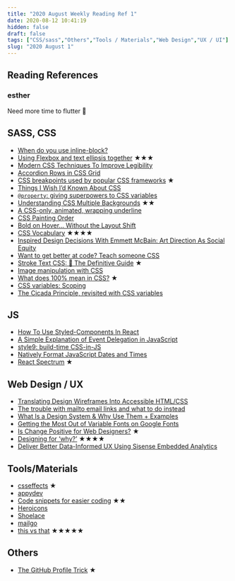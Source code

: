 ```yaml
---
title: "2020 August Weekly Reading Ref 1"
date: 2020-08-12 10:41:19
hidden: false
draft: false
tags: ["CSS/sass","Others","Tools / Materials","Web Design","UX / UI"]
slug: "2020 August 1"
---
```

## Reading References
### esther
Need more time to flutter 🥺

<!--more-->

## SASS, CSS
 - [When do you use inline-block?](https://css-tricks.com/when-do-you-use-inline-block/)
 - [Using Flexbox and text ellipsis together](https://leonardofaria.net/2020/07/18/using-flexbox-and-text-ellipsis-together/) ★★★
 - [Modern CSS Techniques To Improve Legibility](https://www.smashingmagazine.com/2020/07/css-techniques-legibility/)
 - [Accordion Rows in CSS Grid](https://meyerweb.com/eric/thoughts/2020/07/01/accordion-rows-in-css-grid/)
 - [CSS breakpoints used by popular CSS frameworks](https://polypane.app/blog/css-breakpoints-used-by-popular-css-frameworks/) ★
 - [Things I Wish I’d Known About CSS](https://cssfordesigners.com/articles/things-i-wish-id-known-about-css)
 - [`@property`: giving superpowers to CSS variables](https://web.dev/at-property/)
 - [Understanding CSS Multiple Backgrounds](https://ishadeed.com/article/css-multiple-backgrounds/) ★★
 - [A CSS-only, animated, wrapping underline](https://nickymeuleman.netlify.app/blog/css-animated-wrapping-underline)
 - [CSS Painting Order](https://abandonedwig.info/blog/2020/07/03/css-painting-order.html)
 - [Bold on Hover… Without the Layout Shift](https://css-tricks.com/bold-on-hover-without-the-layout-shift/)
 - [CSS Vocabulary](http://apps.workflower.fi/vocabs/css/en#rule-set) ★★★★
 - [Inspired Design Decisions With Emmett McBain: Art Direction As Social Equity](https://www.smashingmagazine.com/2020/07/inspired-design-decisions-emmett-mcbain/)
 - [Want to get better at code? Teach someone CSS](https://css-tricks.com/want-to-get-better-at-code-teach-someone-css/)
 - [Stroke Text CSS: 📕 The Definitive Guide](http://www.coding-dude.com/wp/css/css-stroke-text/) ★
 - [Image manipulation with CSS](https://dev.to/ziizium/image-manipulation-with-css-11dd)
 - [What does 100% mean in CSS?](https://wattenberger.com/blog/css-percents) ★
 - [CSS variables: Scoping](https://blog.logrocket.com/css-variables-scoping/)
 - [The Cicada Principle, revisited with CSS variables](https://lea.verou.me/2020/07/the-cicada-principle-revisited-with-css-variables/)

## JS
 - [How To Use Styled-Components In React](https://www.smashingmagazine.com/2020/07/styled-components-react/)
 - [A Simple Explanation of Event Delegation in JavaScript](https://dmitripavlutin.com/javascript-event-delegation/)
 - [style9: build-time CSS-in-JS](https://css-tricks.com/style9-build-time-css-in-js/)
 - [Natively Format JavaScript Dates and Times](https://elijahmanor.com/format-js-dates-and-times)
 - [React Spectrum](https://github.com/adobe/react-spectrum) ★

## Web Design / UX
 - [Translating Design Wireframes Into Accessible HTML/CSS](https://www.smashingmagazine.com/2020/07/design-wireframes-accessible-html-css/)
 - [The trouble with mailto email links and what to do instead](https://adamsilver.io/articles/the-trouble-with-mailto-email-links-and-what-to-do-instead/)
 - [What Is a Design System & Why Use Them + Examples](https://designshack.net/articles/graphics/what-is-a-design-system-examples/)
 - [Getting the Most Out of Variable Fonts on Google Fonts](https://css-tricks.com/getting-the-most-out-of-variable-fonts-on-google-fonts/)
 - [Is Change Positive for Web Designers?](https://www.webdesignerdepot.com/2020/07/is-change-positive-for-web-designers/) ★
 - [Designing for ‘why?’](https://pixelfridge.digital/designing-for-why) ★★★★
 - [Deliver Better Data-Informed UX Using Sisense Embedded Analytics](https://www.sitepoint.com/deliver-better-data-informed-ux-using-sisense-embedded-analytics/)

## Tools/Materials
 - [csseffects](https://emilkowalski.github.io/css-effects-snippets/) ★
 - [appydev](https://appydev.co/)
 - [Code snippets for easier coding](https://www.creative-tim.com/bits) ★★
 - [Heroicons](https://heroicons.dev/)
 - [Shoelace](https://shoelace.style/)
 - [mailgo](https://mailgo.dev/)
 - [this vs that](https://thisthat.dev/) ★★★★★

## Others
 - [The GitHub Profile Trick](https://css-tricks.com/the-github-profile-trick/) ★